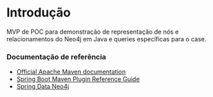 # Introdução 
MVP de POC para demonstração de representação de nós e relacionamentos do Neo4j em Java e queries específicas para o case.

### Documentação de referência
* [Official Apache Maven documentation](https://maven.apache.org/guides/index.html)
* [Spring Boot Maven Plugin Reference Guide](https://docs.spring.io/spring-boot/docs/2.2.5.RELEASE/maven-plugin/)
* [Spring Data Neo4j](https://docs.spring.io/spring-boot/docs/2.2.5.RELEASE/reference/htmlsingle/#boot-features-neo4j)